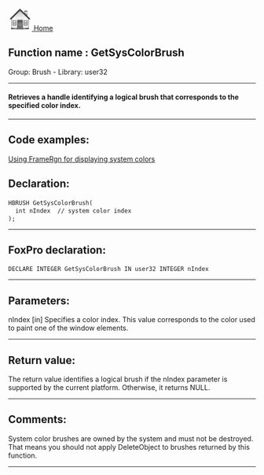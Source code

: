 [<img src="../../images/home.png"> Home ](https://github.com/VFPX/Win32API)  

## Function name : GetSysColorBrush
Group: Brush - Library: user32    
***  


#### Retrieves a handle identifying a logical brush that corresponds to the specified color index.
***  


## Code examples:
[Using FrameRgn for displaying system colors](../../samples/sample_125.md)  

## Declaration:
```foxpro  
HBRUSH GetSysColorBrush(
  int nIndex  // system color index
);  
```  
***  


## FoxPro declaration:
```foxpro  
DECLARE INTEGER GetSysColorBrush IN user32 INTEGER nIndex  
```  
***  


## Parameters:
nIndex 
[in] Specifies a color index. This value corresponds to the color used to paint one of the window elements.  
***  


## Return value:
The return value identifies a logical brush if the nIndex parameter is supported by the current platform. Otherwise, it returns NULL.  
***  


## Comments:
System color brushes are owned by the system and must not be destroyed. That means you should not apply DeleteObject to brushes returned by this function.  
  
***  

